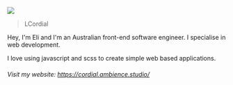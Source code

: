 <p>
    <a href="mailto:ebessen@internode.on.net">
      <img src="https://img.shields.io/badge/-Gmail-D14836?style=flat-square&logo=gmail&logoColor=white"/>
   </a>
</p>

> LCordial

Hey, I'm Eli and I'm an Australian front-end software engineer. I specialise in web development. 

I love using javascript and scss to create simple web based applications.


###### Visit my website: https://cordial.ambience.studio/
